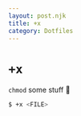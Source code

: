 ```yaml
---
layout: post.njk
title: +x
category: Dotfiles
---
```


# `+x`
`chmod` some stuff 😬

```sh
$ +x <FILE>
```

